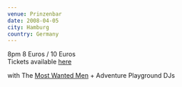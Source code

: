 ```yaml
---
venue: Prinzenbar
date: 2008-04-05
city: Hamburg
country: Germany
---
```


8pm 8 Euros / 10 Euros  
Tickets available [here](http://www.kartenhaus.de/index.cfm?FuseAction=Show_Detail&amp;log=25010814&amp;ID=4941009)

with The [Most Wanted Men](http://www.myspace.com/mostwantedmen) + Adventure Playground DJs